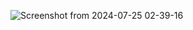 ![Screenshot from 2024-07-25 02-39-16](https://github.com/user-attachments/assets/79bbaedb-48ed-4e2f-ab12-ed6a368c3685)
